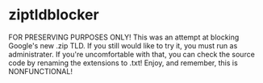 # ziptldblocker
FOR PRESERVING PURPOSES ONLY! This was an attempt at blocking Google's new .zip TLD.
If you still would like to try it, you must run as administrater. If you're uncomfortable with that, you can check the source code by renaming the extensions to .txt!
Enjoy, and remember, this is NONFUNCTIONAL!
